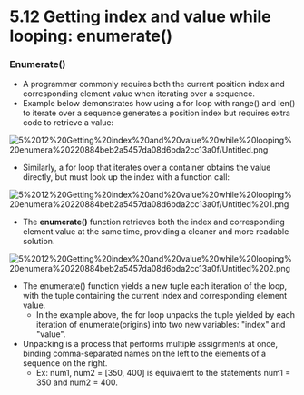 # 5.12 Getting index and value while looping: enumerate()

### Enumerate()

- A programmer commonly requires both the current position index and corresponding element value when iterating over a sequence.
- Example below demonstrates how using a for loop with range() and len() to iterate over a sequence generates a position index but requires extra code to retrieve a value:

![5%2012%20Getting%20index%20and%20value%20while%20looping%20enumera%20220884beb2a5457da08d6bda2cc13a0f/Untitled.png](5%2012%20Getting%20index%20and%20value%20while%20looping%20enumera%20220884beb2a5457da08d6bda2cc13a0f/Untitled.png)

- Similarly, a for loop that iterates over a container obtains the value directly, but must look up the index with a function call:

![5%2012%20Getting%20index%20and%20value%20while%20looping%20enumera%20220884beb2a5457da08d6bda2cc13a0f/Untitled%201.png](5%2012%20Getting%20index%20and%20value%20while%20looping%20enumera%20220884beb2a5457da08d6bda2cc13a0f/Untitled%201.png)

- The **enumerate()** function retrieves both the index and corresponding element value at the same time, providing a cleaner and more readable solution.

![5%2012%20Getting%20index%20and%20value%20while%20looping%20enumera%20220884beb2a5457da08d6bda2cc13a0f/Untitled%202.png](5%2012%20Getting%20index%20and%20value%20while%20looping%20enumera%20220884beb2a5457da08d6bda2cc13a0f/Untitled%202.png)

- The enumerate() function yields a new tuple each iteration of the loop, with the tuple containing the current index and corresponding element value.
    - In the example above, the for loop unpacks the tuple yielded by each iteration of enumerate(origins) into two new variables: "index" and "value".
- Unpacking is a process that performs multiple assignments at once, binding comma-separated names on the left to the elements of a sequence on the right.
    - Ex: num1, num2 = [350, 400] is equivalent to the statements num1 = 350 and num2 = 400.